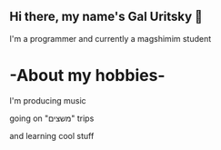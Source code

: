 ## Hi there, my name's Gal Uritsky 👋
I'm a programmer and currently a magshimim student

# -About my hobbies-
I'm producing music

going on "משצים" trips

and learning cool stuff
